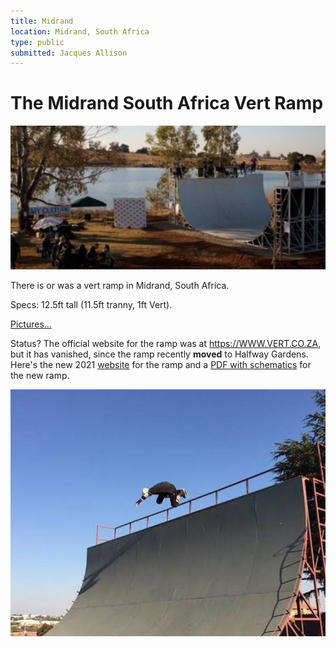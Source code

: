 ```yaml
---
title: Midrand
location: Midrand, South Africa
type: public
submitted: Jacques Allison
---
```


# The Midrand South Africa Vert Ramp

<img src="../../public/images/south-africa.png"   width="700px"  height="230px"  style="object-fit:cover"/>

There is or was a vert ramp in Midrand, South Africa.

Specs: 12.5ft tall (11.5ft tranny, 1ft Vert).

[Pictures...](https://www.concretedisciples.com/global-skatepark-directory/south-africa/the-vert-ramp-midrand-south-africa/)

Status? The official website for the ramp was at https://WWW.VERT.CO.ZA, but
it has vanished, since the ramp recently **moved** to Halfway Gardens. Here's the new 2021 [website](https://the-vert-ramp.business.site/)  for the ramp and a [PDF with schematics](/extra/south-africa.pdf) for the new ramp.

<img src="../../public/images/south-africa-2.png"   width="700px"  height="395px"  style="object-fit:cover"/>
